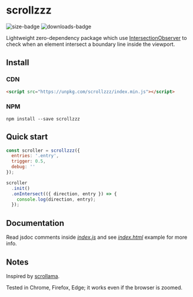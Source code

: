 # scrollzzz

![size-badge](https://img.shields.io/github/size/pldg/scrollzzz/index.min.js.svg)
![downloads-badge](https://img.shields.io/npm/dt/scrollzzz.svg)

Lightweight zero-dependency package which use [IntersectionObserver](https://developer.mozilla.org/en-US/docs/Web/API/Intersection_Observer_API) to check when an element intersect a boundary line inside the viewport.

## Install

### CDN

```html
<script src="https://unpkg.com/scrollzzz/index.min.js"></script>
```

### NPM

`npm install --save scrollzzz`

## Quick start

```js
const scroller = scrollzzz({
  entries: '.entry',
  trigger: 0.5,
  debug: ''
});

scroller
  .init()
  .onIntersect(({ direction, entry }) => {
    console.log(direction, entry);
  });
```

## Documentation

Read jsdoc comments inside [*index.js*](index.js) and see [*index.html*](docs/index.html) example for more info.

## Notes

Inspired by [scrollama](https://github.com/russellgoldenberg/scrollama/).

Tested in Chrome, Firefox, Edge; it works even if the browser is zoomed.
